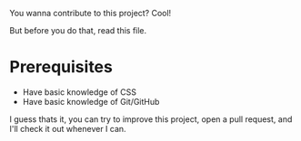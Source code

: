 You wanna contribute to this project? Cool!

But before you do that, read this file.

# Prerequisites
- Have basic knowledge of CSS
- Have basic knowledge of Git/GitHub

I guess thats it, you can try to improve this project, open a pull request, and I'll check it out whenever I can.

